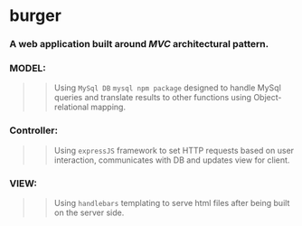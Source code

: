 # burger

### A web application built around *MVC* architectural pattern.

### MODEL:

>>Using `MySql DB`  `mysql npm package` designed to handle MySql queries and translate results to other functions using Object-relational mapping.



### Controller:

>>Using `expressJS` framework to set HTTP requests based on user interaction,
communicates with DB and updates view for client.


### VIEW:

>>Using `handlebars` templating to serve html files after being built on the server side.
